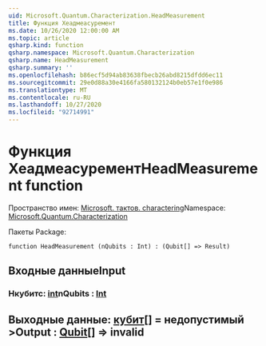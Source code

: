 ```yaml
---
uid: Microsoft.Quantum.Characterization.HeadMeasurement
title: Функция Хеадмеасуремент
ms.date: 10/26/2020 12:00:00 AM
ms.topic: article
qsharp.kind: function
qsharp.namespace: Microsoft.Quantum.Characterization
qsharp.name: HeadMeasurement
qsharp.summary: ''
ms.openlocfilehash: b86ecf5d94ab83638fbecb26abd8215dfdd6ec11
ms.sourcegitcommit: 29e0d88a30e4166fa580132124b0eb57e1f0e986
ms.translationtype: MT
ms.contentlocale: ru-RU
ms.lasthandoff: 10/27/2020
ms.locfileid: "92714991"
---
```

# <a name="headmeasurement-function"></a><span data-ttu-id="76dd4-102">Функция Хеадмеасуремент</span><span class="sxs-lookup"><span data-stu-id="76dd4-102">HeadMeasurement function</span></span>

<span data-ttu-id="76dd4-103">Пространство имен: [Microsoft. тактов. charactering](xref:Microsoft.Quantum.Characterization)</span><span class="sxs-lookup"><span data-stu-id="76dd4-103">Namespace: [Microsoft.Quantum.Characterization](xref:Microsoft.Quantum.Characterization)</span></span>

<span data-ttu-id="76dd4-104">Пакеты [](https://nuget.org/packages/)</span><span class="sxs-lookup"><span data-stu-id="76dd4-104">Package: [](https://nuget.org/packages/)</span></span>




```qsharp
function HeadMeasurement (nQubits : Int) : (Qubit[] => Result)
```


## <a name="input"></a><span data-ttu-id="76dd4-105">Входные данные</span><span class="sxs-lookup"><span data-stu-id="76dd4-105">Input</span></span>

### <a name="nqubits--int"></a><span data-ttu-id="76dd4-106">Нкубитс: [int](xref:microsoft.quantum.lang-ref.int)</span><span class="sxs-lookup"><span data-stu-id="76dd4-106">nQubits : [Int](xref:microsoft.quantum.lang-ref.int)</span></span>





## <a name="output--qubit--__invalidresult__"></a><span data-ttu-id="76dd4-107">Выходные данные: [кубит](xref:microsoft.quantum.lang-ref.qubit)[] = __недопустимый <Result>__ ></span><span class="sxs-lookup"><span data-stu-id="76dd4-107">Output : [Qubit](xref:microsoft.quantum.lang-ref.qubit)[] => __invalid<Result>__</span></span> 

